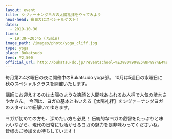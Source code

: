 ```yaml
---
layout: event
title: シヴァーナンダヨガの太陽礼拝をやってみよう
news-head: 夜ヨガにスペシャルゲスト！
dates:
  - 2019-10-30
times:
  - 19:30〜20:45 (75min)
image_path: /images/photo/yoga_cliff.jpg
type: yoga
place: Bukatsudo
fees: ¥2,500
official_url: http://bukatsu-do.jp/?eventschool=%E3%80%90%E5%8F%97%E4%BB%98%E4%B8%AD%E3%80%91bukatasudo-yoga%E9%83%A8-%E7%89%B9%E5%88%A5%E3%82%A4%E3%83%99%E3%83%B3%E3%83%88-%EF%BD%9E%E3%82%B7%E3%83%B4%E3%82%A1%E3%83%BC%E3%83%8A%E3%83%B3%E3%83%80
---
```

毎月第2.4水曜日の夜に開催中のBukatsudo yoga部。
10月は5週目の水曜日に秋のスペシャルクラスを開催いたします。

講師にお迎えするのは太陽のような笑顔と人間味あふれるお人柄で人気の渋木さやかさん。
今回は、ヨガの基本ともいえる【太陽礼拝】をシヴァーナンダヨガのスタイルで紐解いてゆきます。

ヨガが初めての方も、深めたい方も必見！
伝統的なヨガの叡智をたっぷりと味わいながら、現代の日常にも活かせるヨガの魅力を是非味わってくださいね。
皆様のご参加をお待ちしています！
